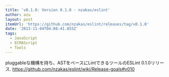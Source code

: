 ```yaml
---
title: 'v0.1.0: Version 0.1.0 · nzakas/eslint'
author: azu
layout: post
itemUrl: 'https://github.com/nzakas/eslint/releases/tag/v0.1.0'
date: '2013-11-04T04:08:41.855Z'
tags:
  - JavaScript
  - ECMAScript
  - Tools
---
```

pluggableな機構を持ち、ASTをベースにLintできるツールのESLint 0.1.0リリース.
https://github.com/nzakas/eslint/wiki/Release-goals#v010
